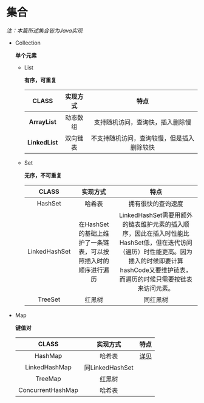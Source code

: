 # 集合

*注：本篇所述集合皆为Java实现*

- Collection

  **单个元素**

  - List

    **有序，可重复**

    |     CLASS      | 实现方式 |                    特点                    |
    | :------------: | :------: | :----------------------------------------: |
    | **ArrayList**  | 动态数组 |      支持随机访问，查询快，插入删除慢      |
    | **LinkedList** | 双向链表 | 不支持随机访问，查询较慢，但是插入删除较快 |

  - Set

    **无序，不可重复**

    |     CLASS     |                           实现方式                           |                             特点                             |
    | :-----------: | :----------------------------------------------------------: | :----------------------------------------------------------: |
    |    HashSet    |                            哈希表                            |                      拥有很快的查询速度                      |
    | LinkedHashSet | 在HashSet的基础上维护了一条链表，可以按照插入时的顺序进行遍历 | LinkedHashSet需要用额外的链表维护元素的插入顺序，因此在插入时性能比HashSet低，但在迭代访问（遍历）时性能更高。因为插入的时候即要计算hashCode又要维护链表，而遍历的时候只需要按链表来访问元素。 |
    |    TreeSet    |                            红黑树                            |                           同红黑树                           |

- Map

  **键值对**

  |       CLASS       |    实现方式     |                    特点                     |
  | :---------------: | :-------------: | :-----------------------------------------: |
  |      HashMap      |     哈希表      | [详见](https://star.rainbowsea.top/blog/39) |
  |   LinkedHashMap   | 同LinkedHashSet |                                             |
  |      TreeMap      |     红黑树      |                                             |
  | ConcurrentHashMap |     哈希表      |                                             |

  